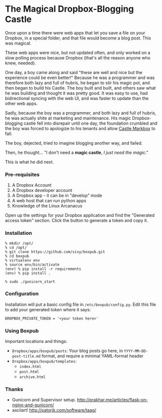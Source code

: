 # The Magical Dropbox-Blogging Castle

Once upon a time there were web apps that let you save a  file on your Dropbox, in a special folder, and that file would become a blog post. This was magical.

These web apps were nice, but not updated often, and only worked on a slow polling process because Dropbox (that's all the reason anyone who knew, needed).

One day, a boy came along and said "these are well and nice but the experience could be even better!" Because he was a programmer and was therefore both lazy and full of hubris, he began to stir his magic pot, and then began to build his Castle. The boy built and built, and others saw what he was building and thought it was pretty good. It was easy to use, had bidirectional syncing with the web UI, and was faster to update than the other web apps.

Sadly, because the boy was a programmer, and both lazy and full of hubris, he was actually shite at marketing and maintenance. His magic Dropbox-blogging castle fell into disrepair until one day, the foundation crumbled and the boy was forced to apologize to his tenants and allow [Castle Markbox](http://markbox.io) to fall.

The boy, dejected, tried to imagine blogging another way, and failed.

Then, he thought... "I don't need a **magic castle**, *I just need the magic*."

This is what he did next.

### Pre-requisites

1. A Dropbox Account
2. A Dropbox developer account
3. A Dropbox app - it can be in "develop" mode
4. A web host that can run python apps
5. Knowledge of the Linux Arcanacus

Open up the settings for your Dropbox application and find the "Generated access token" section. Click the button to generate a token and copy it.

### Installation

	% mkdir /opt/
	% cd /opt/
	% git clone https://github.com/sivy/boxpub.git
	% cd boxpub
	% virtualenv env
	% source env/bin/activate
	(env) % pip install -r requirements
	(env) % pip install .

	% sudo ./gunicorn_start

### Configuration

Installation will put a basic config file in `/etc/boxpub/config.py`. Edit this file to add your generated token where it says:

    DROPBOX_PRIVATE_TOKEN = '<your token here>'

### Using Boxpub

Important locations and things:

* `Dropbox/apps/boxpub/posts`: Your blog posts go here, in `YYYY-MM-DD-post-title.md` format, and require a minimal YAML-format header
* `Dropbox/apps/boxpub/templates`:
	- `index.html`
	- `post.html`
	- `archive.html`



### Thanks

* Gunicorn and Supervisor setup. <http://prakhar.me/articles/flask-on-nginx-and-gunicorn/>
* asciiart! <http://patorjk.com/software/taag/>